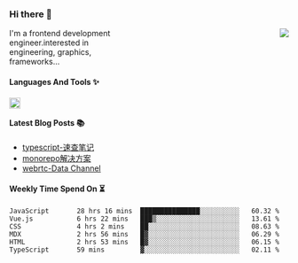 <!--
**zhaohuanyuu/zhaohuanyuu** is a ✨ _special_ ✨ repository because its `README.md` (this file) appears on your GitHub profile.
-->

### Hi there 👋

<picture>
  <source media="(prefers-color-scheme: dark)" srcset="https://github-readme-stats.vercel.app/api?username=zhaohuanyuu&count_private=true&show_icons=true&theme=city_lights&hide_title=true">
  <img align="right" src="https://github-readme-stats.vercel.app/api?username=zhaohuanyuu&count_private=true&show_icons=true&hide_title=true">
</picture>

<p align="left" style="width:40%">I'm a frontend development engineer.interested in engineering, graphics, frameworks...</p>

#### Languages And Tools ✨

<img align="left" height="20" src="https://skillicons.dev/icons?i=js,ts,nodejs,react,vue,gatsby,materialui,graphql,nestjs,electron,flutter" />

</br>

#### Latest Blog Posts 📚
<!-- BLOG-POST-LIST:START -->
- [typescript-速查笔记](https://zhy.gatsbyjs.io/blog/ts-note)
- [monorepo解决方案](https://zhy.gatsbyjs.io/blog/monorepos)
- [webrtc-Data Channel](https://zhy.gatsbyjs.io/blog/webrtc-dc)
<!-- BLOG-POST-LIST:END -->

#### Weekly Time Spend On ⏳
<!--START_SECTION:waka-->

```text
JavaScript       28 hrs 16 mins  ███████████████░░░░░░░░░░   60.32 %
Vue.js           6 hrs 22 mins   ███▒░░░░░░░░░░░░░░░░░░░░░   13.61 %
CSS              4 hrs 2 mins    ██░░░░░░░░░░░░░░░░░░░░░░░   08.63 %
MDX              2 hrs 56 mins   █▓░░░░░░░░░░░░░░░░░░░░░░░   06.29 %
HTML             2 hrs 53 mins   █▓░░░░░░░░░░░░░░░░░░░░░░░   06.15 %
TypeScript       59 mins         ▓░░░░░░░░░░░░░░░░░░░░░░░░   02.11 %
```

<!--END_SECTION:waka-->
